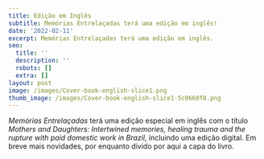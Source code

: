 ```yaml
---
title: Edição em Inglês
subtitle: Memórias Entrelaçadas terá uma edição em inglês!
date: '2022-02-11'
excerpt: Memórias Entrelaçadas terá uma edição em inglês.
seo:
  title: ''
  description: ''
  robots: []
  extra: []
layout: post
image: /images/Cover-book-english-slice1.png
thumb_image: /images/Cover-book-english-slice1-5c0660f8.png
---
```

*Memórias Entrelaçadas* terá uma edição especial em inglês com o título *Mothers and Daughters: Intertwined memories, healing trauma and the rupture with paid domestic work in Brazil*, incluindo uma edição digital. Em breve mais novidades, por enquanto divido por aqui a capa do livro.

